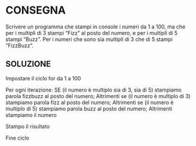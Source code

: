 # CONSEGNA

Scrivere un programma che stampi in console i numeri da 1 a 100, ma che per i multipli di 3 stampi “Fizz” al posto del numero, e per i multipli di 5 stampi “Buzz”.
 Per i numeri che sono sia multipli di 3 che di 5 stampi “FizzBuzz”.

## SOLUZIONE

Impostare il ciclo for da 1 a 100

Per ogni iterazione: 
    SE 
    (il numero è multiplo sia di 3, sia di 5) stampiamo parola fizzbuzz al posto del numero;
    Altrimenti se 
        (il numero è multiplo di 3) stampiamo parola fizz al posto del numero;
    Altrimenti se 
        (il numero è multiplo di 5) stampiamo parola buzz al posto del numero;
    Altrimenti 
        stampiamo il numero

Stampo il risultato

Fine ciclo